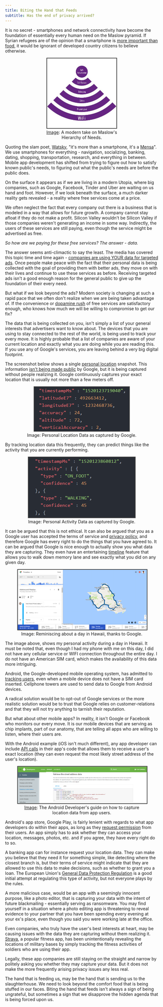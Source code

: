 ```yaml
---
title: Biting the Hand that Feeds
subtitle: Has the end of privacy arrived?
---
```


It is no secret - smartphones and network connectivity have become the foundation of essentially every human need on the Maslow pyramid. If Syrian refugees are of the opinion that a smartphone is [more important than food](http://www.independent.co.uk/news/world/europe/why-do-refugees-have-smartphones-syrian-woman-explains-perfectly-refugee-crisis-a7025356.html), it would be ignorant of developed country citizens to believe otherwise.

<p align="center">
  <figure align="center">
    <img src="/img/blog/app_privacy/maslow.jpg" width="228" height="228" title="https://www.pacetechnical.com/fast-wifi-basic-human-needs/" style="border: #404040 2px solid;">
    <figcaption> <a href="https://www.pacetechnical.com/fast-wifi-basic-human-needs/">Image</a>: A modern take on Maslow's<br>Hierarchy of Needs.</figcaption>
  </figure>
</p>

Quoting the slam poet, [Watsky](https://genius.com/Watsky-awesome-phone-commercial-lyrics), "it's more than a smartphone, it's a [Mensa](https://en.wikipedia.org/wiki/Mensa_International)". We use smartphones for everything - navigation, socializing, banking, dating, shopping, transportation, research, and everything in between. Mobile app development has shifted from trying to figure out how to satisfy known public's needs, to figuring out what the public's needs are before the public does.

On the surface it appears as if we are living in a modern Utopia, where big companies, such as Google, Facebook, Tinder and Uber are waiting on us hand and foot. However, if we look beneath the surface, a much darker reality gets revealed - a reality where free services come at a price.

We often neglect the fact that every company out there is a business that is modeled in a way that allows for future growth. A company cannot stay afloat if they do not make a profit. Silicon Valley wouldn't be Silicon Valley if those companies weren't generating an income in some way. Indirectly, the users of these services are still paying, even though the service might be advertised as free.

*So how are we paying for these free services? The answer - data.*

The answer seems anti-climactic to say the least. The media has covered this topic time and time again - [companies are using YOUR data for targeted ads](https://lifehacker.com/5994380/how-facebook-uses-your-data-to-target-ads-even-offline). Once people make peace with the fact that their personal data is being collected with the goal of providing them with better ads, they move on with their lives and continue to use these services as before. Receiving targeted ads isn't a good enough reason for the general public to give up the foundation of their every need.

But what if we look beyond the ads? Modern society is changing at such a rapid pace that we often don't realize when we are being taken advantage of. If the convenience or [dopamine rush](https://www.ama.org/publications/MarketingNews/Pages/feeding-the-addiction.aspx) of free services are satisfactory enough, who knows how much we will be willing to compromise to get our fix?

The data that is being collected on you, isn't simply a list of your general interests that advertisers want to know about. The devices that you are using to stay connected to the rest of the world, is being used to track your every move. It is highly probable that a list of companies are aware of your current location and exactly what you are doing while you are reading this. If you use any of Google's services, you are leaving behind a very big digital footprint.

The screenshot below shows a single [personal location](https://support.google.com/accounts/answer/3024190?hl=en) snapshot. This information [isn't being made public](https://privacy.google.com/your-data.html) by Google, but it is being captured without people realizing it. Google continuously captures your exact location that is usually not more than a few meters off.

<p align="center">
  <figure align="center">
    <img src="/img/blog/app_privacy/activity_4.PNG" title="Location" style="border: #404040 2px solid;">
    <figcaption>Image: Personal Location Data as captured by Google.</figcaption>
  </figure>
</p>

By tracking location data this frequently, they can predict things like the activity that you are currently performing.

<p align="center">
  <figure align="center">
    <img src="/img/blog/app_privacy/activity_2.PNG" title="Activity" style="border: #404040 2px solid;">
    <figcaption>Image: Personal Activity Data as captured by Google.</figcaption>
  </figure>
</p>

It can be argued that this is not ethical. It can also be argued that you as a Google user has accepted the terms of service and [privacy policy](https://www.google.com/policies/privacy/), and therefore Google has every right to do the things that you have agreed to. It can be argued that Google is nice enough to actually show you what data they are capturing. They even have an entertaining [timeline](https://www.google.com/maps/timeline?pb) feature that allows you to walk down memory lane and see exactly what you did on any given day.

<p align="center">
  <figure align="center">
    <img src="/img/blog/app_privacy/google_timeline.PNG" title="Timeline" style="border: #404040 2px solid;">
    <figcaption>Image: Reminiscing about a day in Hawaii, thanks to Google. </figcaption>
  </figure>
</p>

The image above, shows my personal activity during a day in Hawaii. It must be noted that, even though I had my phone with me on this day, I did not have any cellular service or WIFI connection throughout the entire day. I do not have an American SIM card, which makes the availability of this data more intriguing.

Android, the Google-developed mobile operating system, has admitted to [tracking users](https://qz.com/1131515/google-collects-android-users-locations-even-when-location-services-are-disabled/), even when a mobile device does not have a SIM card inserted. Cellphone towers are used to send data to Google from Android devices.

A radical solution would be to opt-out of Google services or the more realistic solution would be to trust that Google relies on customer-relations and that they will not try anything to tarnish their reputation.

But what about other mobile apps? In reality, it isn't Google or Facebook who monitors our every move. It is our mobile devices that are serving as chip implants, part of our anatomy, that are telling all apps who are willing to listen, where their users are.

With the Android example (iOS isn't much different), any app developer can include [API calls](https://developer.android.com/training/location/display-address.html) in their app's code that allows them to receive a user's exact location (they can even request the most likely street address of the user's location).

<p align="center">
  <figure align="center">
    <img src="/img/blog/app_privacy/android_address.PNG" title="https://developer.android.com/training/location/display-address.html" style="border: #404040 2px solid;">
    <figcaption> <a href="https://developer.android.com/training/location/display-address.html">Image</a>: The Android Developer's guide on how to capture location data from app users.</figcaption>
  </figure>
</p>

Android's app store, Google Play, is fairly lenient with regards to what app developers do within their apps, as long as they [request permission](https://developer.android.com/training/location/retrieve-current.html) from their users. An app simply has to ask whether they can access your location, messages, photos, etc. and if you agree, they have every right do to so.

A banking app can for instance request your location data. They can make you believe that they need it for something simple, like detecting where the closest branch is, but their terms of service might indicate that they are allowed to use this data to make decisions, such as whether to grant you a loan. The European Union's [General Data Protection Regulation](https://www.eugdpr.org/) is a good initial attempt at regulating this type of activity, but not everyone plays by the rules.

A more malicious case, would be an app with a seemingly innocent purpose, like a photo editor, that is capturing your data with the intent of future blackmailing - essentially serving as ransomware. You may find yourself in a situation where a photo editing app is threatening to reveal evidence to your partner that you have been spending every evening at your ex's place, even though you said you were working late at the office.

Even companies, who truly have the user's best interests at heart, may be causing issues with the data they are capturing without them realizing it. [Strava](https://techcrunch.com/2018/01/28/strava-exposes-military-bases/), a popular fitness app, has been unintentionally revealing the locations of military bases by simply tracking the fitness activities of soldiers who are using their app.

Legally, these app companies are still staying on the straight and narrow by politely asking you whether they may capture your data. But it does not make the more frequently arising privacy issues any less real.

The hand that is feeding us, may be the hand that is sending us to the slaughterhouse. We need to look beyond the comfort food that is being stuffed in our faces. Biting the hand that feeds isn't always a sign of being ungrateful, but sometimes a sign that we disapprove the hidden agenda that is being forced upon us.
